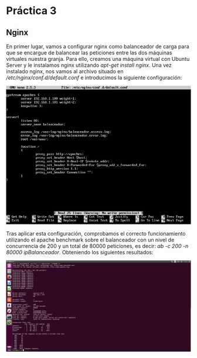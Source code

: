 # Práctica 3
## Nginx

En primer lugar, vamos a configurar nginx como balanceador de carga para que se encargue de balancear las peticiones entre las dos máquinas virtuales
nuestra granja. Para ello, creamos una máquina virtual con Ubuntu Server y le instalamos nginx utilizando *apt-get install nginx*. Una vez instalado nginx,
nos vamos al archivo situado en */etc/nginx/conf.d/default.conf* e introducimos la siguiente configuración:

![img](https://github.com/cvlolo/SWAP/blob/master/practica3/ConfiguracionNginx.png)

Tras aplicar esta configuración, comprobamos el correcto funcionamiento utilizando el apache benchmark sobre el balanceador con un nivel de concurrencia de 200 y un total de 80000 peticiones, es decir: *ab -c 200 -n 80000 ipBalanceador*. Obteniendo los siguientes resultados:

![img](https://github.com/cvlolo/SWAP/blob/master/practica3/nginx.png)
